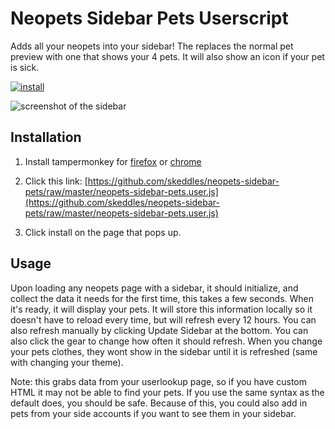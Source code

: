 # Neopets Sidebar Pets Userscript
Adds all your neopets into your sidebar! The replaces the normal pet preview with one that shows your 4 pets. It will also show an icon if your pet is sick.

[![install](https://i.imgur.com/miFmofu.png)](https://github.com/skeddles/neopets-sidebar-pets/raw/master/neopets-sidebar-pets.user.js)

![screenshot of the sidebar](https://i.imgur.com/DyCktxK.png)

## Installation

1. Install tampermonkey for [firefox](https://addons.mozilla.org/en-US/firefox/addon/tampermonkey/) or [chrome](https://chrome.google.com/webstore/detail/tampermonkey/dhdgffkkebhmkfjojejmpbldmpobfkfo?hl=en)

2. Click this link: [https://github.com/skeddles/neopets-sidebar-pets/raw/master/neopets-sidebar-pets.user.js](https://github.com/skeddles/neopets-sidebar-pets/raw/master/neopets-sidebar-pets.user.js)

3. Click install on the page that pops up.

## Usage 

Upon loading any neopets page with a sidebar, it should initialize, and collect the data it needs for the first time, this takes a few seconds. When it's ready, it will display your pets. It will store this information locally so it doesn't have to reload every time, but will refresh every 12 hours. You can also refresh manually by clicking Update Sidebar at the bottom. You can also click the gear to change how often it should refresh. When you change your pets clothes, they wont show in the sidebar until it is refreshed (same with changing your theme).

Note: this grabs data from your userlookup page, so if you have custom HTML it may not be able to find your pets. If you use the same syntax as the default does, you should be safe. Because of this, you could also add in pets from your side accounts if you want to see them in your sidebar.